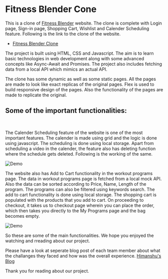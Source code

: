 # Fitness Blender Cone
This is a clone of <a href="https://www.fitnessblender.com/">Fitness Blender</a> website. The clone is complete with Login page, Sign-in page, Shopping Cart, Wishlist and Calender Scheduling feature. Following is the link to the clone of the website.
* <a href="https://www.fitnessblender.com/">Fitness Blender Clone</a>

The project is built using HTML, CSS and Javascript. The aim is to learn basic technologies in web development along with some advanced concepts like Async-Await and Promises. The project also includes fetching data from a local API which mimics an actual API. 

The clone has some dynamic as well as some static pages. All the pages are made to look like exact replicas of the original pages. Flex is used to build responsive design of the pages. Also the functionality of the pages are made to replicate the original.

## Some of the important functionalities:
<br>

The Calender Scheduling feature of the website is one of the most important features. The calender is made using grid and the logic is done using javascript. The scheduling is done using local storage. Apart from scheduling a video in the calender, the feature also has deleting function where the schedule gets deleted. Following is the working of the same.

![Demo](https://media.giphy.com/media/LbPp00wqEE78lohXM7/giphy.gif)

The website also has Add to Cart functionality in the workout programs page. The data in workout programs page is fetched from a local mock API. Also the data can be sorted according to Price, Name, Length of the program. The programs can also be filtered using keywords search. The add to cart functionality is done using local storage. The shopping cart is populated with the products that you add to cart. On proceeding to checkout, it takes us to checkout page wherein you can place the order, which then takes you directly to the My Programs page and the bag becomes empty.

![Demo](https://media.giphy.com/media/NZNKgSkqs23V8u5cWM/giphy.gif)

So these are some of the main functionalities. We hope you enjoyed the watching and rreading about our project.

Please have a look at seperate blog post of each team member about what the challanges they faced and how was the overall experience.
<a href="https://hrdwivedi.medium.com/clone-of-fitness-blender-website-c1137e07d1ac">Himanshu's Blog</a>

Thank you for reading about our project.
